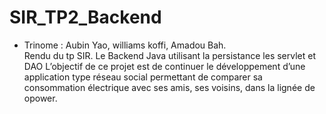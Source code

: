 # SIR_TP2_Backend
* Trinome : Aubin Yao, williams koffi, Amadou Bah.  
Rendu du tp SIR. Le Backend Java utilisant la persistance les servlet et DAO
L’objectif de ce projet est de continuer le développement d’une application type réseau social permettant de comparer sa consommation électrique avec ses amis, ses voisins,
dans la lignée de opower.
